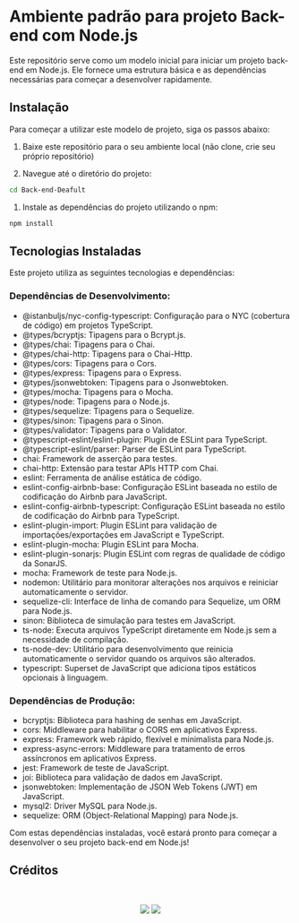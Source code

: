 # Ambiente padrão para projeto Back-end com Node.js

Este repositório serve como um modelo inicial para iniciar um projeto back-end em Node.js. Ele fornece uma estrutura básica e as dependências necessárias para começar a desenvolver rapidamente.

## **Instalação**

Para começar a utilizar este modelo de projeto, siga os passos abaixo:

1. Baixe este repositório para o seu ambiente local (não clone, crie seu próprio repositório)

2. Navegue até o diretório do projeto:

```bash
cd Back-end-Deafult
```

1. Instale as dependências do projeto utilizando o npm:

```bash
npm install
```

## **Tecnologias Instaladas**

Este projeto utiliza as seguintes tecnologias e dependências:

### **Dependências de Desenvolvimento:**

- @istanbuljs/nyc-config-typescript: Configuração para o NYC (cobertura de código) em projetos TypeScript.
- @types/bcryptjs: Tipagens para o Bcrypt.js.
- @types/chai: Tipagens para o Chai.
- @types/chai-http: Tipagens para o Chai-Http.
- @types/cors: Tipagens para o Cors.
- @types/express: Tipagens para o Express.
- @types/jsonwebtoken: Tipagens para o Jsonwebtoken.
- @types/mocha: Tipagens para o Mocha.
- @types/node: Tipagens para o Node.js.
- @types/sequelize: Tipagens para o Sequelize.
- @types/sinon: Tipagens para o Sinon.
- @types/validator: Tipagens para o Validator.
- @typescript-eslint/eslint-plugin: Plugin de ESLint para TypeScript.
- @typescript-eslint/parser: Parser de ESLint para TypeScript.
- chai: Framework de asserção para testes.
- chai-http: Extensão para testar APIs HTTP com Chai.
- eslint: Ferramenta de análise estática de código.
- eslint-config-airbnb-base: Configuração ESLint baseada no estilo de codificação do Airbnb para JavaScript.
- eslint-config-airbnb-typescript: Configuração ESLint baseada no estilo de codificação do Airbnb para TypeScript.
- eslint-plugin-import: Plugin ESLint para validação de importações/exportações em JavaScript e TypeScript.
- eslint-plugin-mocha: Plugin ESLint para Mocha.
- eslint-plugin-sonarjs: Plugin ESLint com regras de qualidade de código da SonarJS.
- mocha: Framework de teste para Node.js.
- nodemon: Utilitário para monitorar alterações nos arquivos e reiniciar automaticamente o servidor.
- sequelize-cli: Interface de linha de comando para Sequelize, um ORM para Node.js.
- sinon: Biblioteca de simulação para testes em JavaScript.
- ts-node: Executa arquivos TypeScript diretamente em Node.js sem a necessidade de compilação.
- ts-node-dev: Utilitário para desenvolvimento que reinicia automaticamente o servidor quando os arquivos são alterados.
- typescript: Superset de JavaScript que adiciona tipos estáticos opcionais à linguagem.

### **Dependências de Produção:**

- bcryptjs: Biblioteca para hashing de senhas em JavaScript.
- cors: Middleware para habilitar o CORS em aplicativos Express.
- express: Framework web rápido, flexível e minimalista para Node.js.
- express-async-errors: Middleware para tratamento de erros assíncronos em aplicativos Express.
- jest: Framework de teste de JavaScript.
- joi: Biblioteca para validação de dados em JavaScript.
- jsonwebtoken: Implementação de JSON Web Tokens (JWT) em JavaScript.
- mysql2: Driver MySQL para Node.js.
- sequelize: ORM (Object-Relational Mapping) para Node.js.

Com estas dependências instaladas, você estará pronto para começar a desenvolver o seu projeto back-end em Node.js!

## Créditos
<br />
<div id="header" align="center">
 
  <a href="https://www.linkedin.com/in/wesley-mendes/" target="_blank"><img src="https://img.shields.io/badge/-LinkedIn-%230077B5?style=for-the-badge&logo=linkedin&logoColor=white" target="_blank"></a> 
  <a href = "mailto:wesleymendes123321@gmail.com"><img src="https://img.shields.io/badge/-Gmail-%23333?style=for-the-badge&logo=gmail&logoColor=white" target="_blank"></a>

</div>
